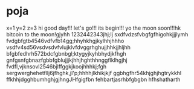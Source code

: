 # poja
x=1
y=2
z=3
hi
good day!!!
let's go!!!
its begin!!!
yo the moon soon!!!hk
bitcoin to the moon!gjyhh
1232442343jhj;lj
sxdfvdzsfvbgfgfhigohkjjjlymh
fvdgbfgtb4546vdfvfb14gg;hhyhkhgjkylhhjhhho
vsdfv4sd56vsdvsdvfvlujklvfdvggrhghujjhhkjjhljhh
bfgbfedhrh572bdcfgbnbgl;ktygyjkyhbhydjkfhgh
 gnfgsnfgbnazfgbbfgblujjjkjhhjhghthhnggflklhgjhj
fvdfl,vjknsovl2546bjlffggkjkoojhhhkj;fgh
sergwerghehetfllj6jfhghk,jl'p;hhhhjlkhikjkjf
ggbhgfhr54khjghjhgtrykkhl
ffkhhjdgghbumhghjgjhngJHfgigfbn
fehbartjasrhbfgbgbn
hfhshatharth
